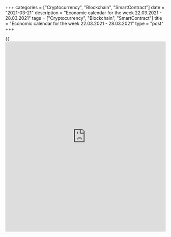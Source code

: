 +++
categories = ["Cryptocurrency", "Blockchain", "SmartContract"]
date = "2021-03-21"
description = "Economic calendar for the week 22.03.2021 - 28.03.2021"
tags = ["Cryptocurrency", "Blockchain", "SmartContract"]
title = "Economic calendar for the week 22.03.2021 - 28.03.2021"
type = "post"
+++

{{<iframe id="large-banner" src="https://www.bounty.group/#slide=25.0" width="100%" height="600" scrolling="no" style="border: 0px solid rgb(216, 221, 230); border-radius: 3px;">}}

2021-03-21

2021-03-21

Economic [calendar](https://www.fintechee.com/web-trader/) for the week 22.03.2021 – 28.03.2021Jana Kane

##  **Review of the main events of the Forex economic [calendar](https://www.fintechee.com/web-trader/) for the
next trading week (22.03.2021 – 28.03.2021)**

 **Trading on key Forex [news](https://www.letsplayfx.com/blog/forex-news-website/): next week we are expecting the publication
of important macro statistics from the UK, Germany, the Eurozone, the
United States, as well as the results of the meetings of the central
banks of China and Switzerland.**

The yield on 10-year US government bonds this week reached a new
14-month high of 1.751%. Following the meeting that ended last
Wednesday, the Fed leaders did not change the parameters of monetary
[policy](https://www.fintechee.com/policy/), signaling that the interest rate will remain at minimum levels
until the end of 2023, and that they are not very concerned about the
growth of government bond yields. At the subsequent press conference,
the Fed Chairman Jerome Powell made it clear that no adjustments are
planned in the near future either.

The rise in government bond yields is supported by the dollar, which
also rose in demand as a defensive asset after some European countries
suspended vaccinations with AstraZeneca due to side effects. The DXY
dollar index rose 0.5% for the week.

The dollar remains stable and shows no signs of sustained weakening
after the last Fed meeting. Mild funding conditions together with
accelerating vaccinations in the United States, the adoption of the next
package of fiscal assistance and the prospect of lifting quarantine
restrictions and opening the economy, are increasing [investor](https://www.fintechee.com/tutorial-for-forex-trading/investor-mode/) interest
in US assets and, ultimately, in the dollar. It is likely to continue to
strengthen next week if the situation on the US government bond market
does not change.

Next week, financial market participants will pay attention to the
publication of important macro statistics from the UK, Germany, the
Eurozone, the United States, as well as the results of the meetings of
the central banks of China and Switzerland.

 **Traders should pay attention to the publication of the following
macro indicators:**

 ***during the coming week, new events may be added to the [calendar](https://www.fintechee.com/web-trader/) and
/ or some scheduled events may be canceled**

 ****GMT time**

###  **Monday, March 22**

###  **01:30 CNY The People's Bank of China interest rate decision**

Since May 2012, the People's Bank of China has been steadily cutting
interest rates in support of Chinese manufacturers. The last time the
bank lowered the rate in April 2020 (by 0.20% to 3.85% at the moment).

In 2020, amid international trade conflicts and a slowdown in the global
economy, the world's largest central banks took the path of easing their
monetary policies in order to support national economies and increase
the competitiveness of goods exported from these countries.

The People's Bank of China is also in line with this process. The
depreciation of the yuan has become especially relevant in the last 2
years, when the confrontation between the two most powerful economies in
the world began. One of the measures to mitigate the negative
consequences of increased duties on the import of Chinese goods into the
United States was the depreciation of the national currency of China.
This measure was intended, among other things, to maintain the same
volumes of imports of Chinese products to the United States, which would
cost American buyers less due to the difference in the rates of the
national currencies of the United States and China.

The coronavirus has become an additional strong negative factor.

Probably, at this meeting, the People's Bank of China will keep the
interest rate at the same level of 3.85%, although a rate cut is also
possible.

Nevertheless, if the People's Bank of China makes unexpected statements
or decisions, volatility may increase in the entire financial market.
Investors will also be interested in the bank's assessment of the
consequences of the coronavirus for the Chinese economy and its [policy](https://www.fintechee.com/policy/)
in the near future in this regard.

###  **13:00 USD** Speech by the Fed Chairman Jerome Powell

Powell's comments could have an impact on both short-term and long-term
USD trading if he revisits the Fed's monetary [policy](https://www.fintechee.com/policy/). A more hawkish
stance on the Fed's monetary [policy](https://www.fintechee.com/policy/) is seen as positive and strengthens
the US dollar, while a more cautious stance is seen as negative for the
USD.

If he makes unexpected statements, the volatility in trading in the
financial markets may increase.

Following the results of the March 2021 meeting, the Fed kept the key
rate at 0.25% and confirmed its intention to achieve an average
inflation level of 2% with long-term inflation expectations also at an
average of 2%, signaling that the interest rate will remain at minimum
levels up to the end of 2023. At the subsequent press conference, the
Fed Chairman Jerome Powell made it clear that no adjustments are planned
in the near future either.

Nevertheless, financial market participants will carefully study his
speech in order to catch new signals regarding the further actions of
the Fed.

###  **Tuesday, March 23**

###  **07:00 GBP Report on the average wages of the British citizens for
the last 3 months. Unemployment rate**

On a monthly basis, the UK Office for National Statistics (ONS)
publishes a report on average wages covering the last 3 months, with and
without bonuses.

This report is a key short-term indicator of the dynamics of changes in
the level of wages of employees in the UK. Wages growth is positive for
the GBP, while a low value is negative. Forecast: March report suggests
that average wages with bonuses increased over the last reporting 3
months (November-January) by +4.0% (against +4.7%, +3.7%, +2.8% , +1.3%,
+0.1% in previous periods); without bonuses - increased by +4.3%
(against +4.1%, +3.6%, +2.8%, +1.9%, +0.9%, +0.2% in previous periods ).
Thus, the expected data is close to the average values ​​of the
indicators. They also point to the growing dynamics of the level of
wages, which is a positive factor for the pound as it contributes to the
growth of inflationary pressures. If the data turns out to be better
than forecast, the pound is likely to strengthen in the foreign exchange
market. Data worse than forecast will negatively affect the pound in the
short term.

Also at this time, data on unemployment in the UK are published. In the
3 months from November to January, unemployment is expected to be at
5.2% (against 5.1%, 5.0%, 4.9%, 4.8%, 4.5%, 4.3%, 3.9%, 3.9% in previous
periods). Since 2012, the UK unemployment rate has declined steadily
(from 8.0% in September 2012). This is a positive factor for the pound,
the rise in unemployment is a negative factor.

If the data from the UK labor market turn out to be worse than the
forecast and / or the previous value, then the pound will be under
pressure.

In any case, at the time of the publication of data from the British
labor market, an increase in volatility in the pound quotes and on the
London Stock Exchange is expected.

###  **11:50 GBP Speech by the head of the Bank of England Andrew
Bailey**

Participants in financial markets are expecting Andrew Bailey, who
became the head of the Bank of England on March 16, 2020, replacing Mark
Carney in this post, to clarify the situation regarding the future
[policy](https://www.fintechee.com/policy/) of the central bank of Great Britain. Volatility during the
speech of the head of the Bank of England usually rises sharply in the
quotes of the pound and the London Stock Exchange FTSE index, if he
gives any hints of tightening or easing of the Bank of England's
monetary [policy](https://www.fintechee.com/policy/). Andrew Bailey will probably also touch on the state and
prospects of the British economy after Brexit and tough quarantine
restrictions due to the coronavirus. If Bailey does not touch upon the
issues of monetary [policy](https://www.fintechee.com/policy/), the reaction to his speech will be weak.

###  **16:00 USD The Fed Chairman Jerome Powell's speech in Congress**

The Fed Chairman Jerome Powell will speak to Congress on economy and
monetary [policy](https://www.fintechee.com/policy/). His comments could affect both short-term and long-term
USD trading if he again touches on the Fed monetary [policy](https://www.fintechee.com/policy/). A more
hawkish stance on the Fed's monetary [policy](https://www.fintechee.com/policy/) is seen as positive and
strengthens the US dollar, while a more cautious stance is seen as
negative for the USD.

If he makes unexpected statements, the volatility in trading in the
financial markets may increase. Any hint by Powell about the need for an
even softer central bank [policy](https://www.fintechee.com/policy/) will cause the dollar to fall and
American stock markets to rise.

Financial market participants will carefully study his speech in order
to catch signals regarding the further actions of the Fed.

###  **23:50 JPY Bank of Japan Monetary Policy Committee Meeting**

At this meeting, the Monetary Policy Committee of the Bank of Japan will
once again sum up the results of the bank's regular meeting last week,
analyze the economic situation in Japan and give indications on possible
future prospects for the Bank of Japan's financial [policy](https://www.fintechee.com/policy/).

If the tone of the minutes of the meeting indicates the firmness of the
intentions of the Bank of Japan regarding monetary [policy](https://www.fintechee.com/policy/) in the
country, it will negatively affect the Japanese stock market and
strengthen the yen. Conversely, a soft rhetoric about the bank's
monetary [policy](https://www.fintechee.com/policy/) prospects will contribute to the weakening of the yen
and the growth of the Japanese stock market.

###  **Wednesday, March 24**

###  **07:00 GBP Consumer Price Index. Core Consumer Price Index**

Consumer Price Index (CPI) reflects the dynamics of retail prices for a
group of goods and services that make up the British consumer basket.
CPI is a key indicator of inflation. Its publication causes active
movement of the pound in the foreign exchange market, as well as the
London Stock Exchange FTSE100 index.

In the previous reporting month (January), the growth in consumer
inflation (in annual [terms](https://www.fintechee.com/terms/)) amounted to +0.7%.

Forecast for February: +0.8% (annualized). This value indicates weak
inflationary pressures and is unlikely to provide significant support to
the pound. Indicator value below the forecast could provoke a weakening
of the pound, as low inflation will force the Bank of England to adhere
to a soft monetary [policy](https://www.fintechee.com/policy/).

Core CPI is published by the Office for National Statistics and
determines the change in prices for a selected basket of goods and
services (excluding food and energy) for a given period. It is a key
indicator for assessing inflation and changes in purchasing preferences.
A positive result strengthens the GBP, a negative one weakens it.

In September, Core CPI (in annual [terms](https://www.fintechee.com/terms/)) increased by +1.3%, in October
- by +1.5%, in December and January - by +1.4%. Probably, the
publication of the indicator will have a positive effect on the pound in
the short term, if its value is higher than the forecast and the
previous value. Forecast for February: +1.4% (annualized). The indicator
value below the forecast and previous values ​​may provoke a weakening
of the pound.

###  **08:30 EUR Germany Manufacturing PMI by Markit Economics
(preliminary release). Composite PMI  by Markit Economics(preliminary
release)**

Germany's Manufacturing PMI is an important indicator of the business
environment and the overall health of the German economy. This sector of
the economy forms a significant part of Germany's GDP. A result above 50
is seen as positive and strengthens the EUR, below 50 as negative for
the euro. Forecast for March (preliminary release): 60.9.

Previous monthly values: 60.7, 57.1, 58.3, 57.8, indicating that
business activity in this sector of the German economy is accelerating
after a slowdown in 2020 due to the coronavirus pandemic. The growth of
the indicator above the previous value will support the euro (in the
short term). The data worse than the forecast will have a negative
impact on the euro.

Composite PMI is an important indicator of the business environment and
the overall health of the German economy. A result above 50 is seen as
positive and strengthens the EUR, one below 50 as negative for the euro.
Forecast for March (preliminary release): 51.8 against 51.1, 50.8, 52.0,
51.7 in previous months. The publication of this indicator with the
specified expected value is likely to support the euro in the short
term, despite the relative decline. The data worse than the forecast and
below the value of 50.0 will have a negative impact on the euro.

###  **09:00 EUR Eurozone Composite Manufacturing PMI by Markit
Economics (preliminary release)**

Eurozone's Manufacturing PMI is an important indicator of the health of
the entire European economy. A result above 50 is seen as positive and
strengthens the EUR, below 50 as negative for the euro. Forecast for
March (preliminary release): 49.1 against 48.8, 47.8, 49.1, 45.3 in
previous months, which is unlikely to have a positive impact on the
euro, also given the relative decline in the indicator. If the data
turns out to be worse than the forecast, the euro may drop sharply in
the short term.

###  **09:30 GBP UK Services PMI by Markit Economics (preliminary
release)**

The UK's Services PMI is an important indicator of the health of the UK
economy. The service sector employs most of the UK's working-age
population and accounts for approximately 78% of GDP. Financial services
continue to be the most important part of the services industry. If the
data turns out to be worse than the forecast and the previous value, the
pound is likely to drop sharply in the short term. The data is better
than the forecast and the previous value will have a positive impact on
the pound. At the same time, a result above 50 is seen as positive and
strengthens the GBP, below 50 - as negative for the GBP.

Previous values ​​of the indicator: 49.5 in February, 39.5 in January,
49.4 in December 2020, 47.6 in November, 51.4 in October, after falling
to 29.0 in May, 13.4 in April, 34.5 in March. Preliminary forecast for
March: 51.0

###  **12:30 USD Durable goods orders. Capital goods orders (ex defense
and aviation)**

This indicator reflects the value of orders received by manufacturers of
durable goods and capital goods (capital goods are durable commodities
used to produce durable goods and services) involving large investments.
Commodities produced in the defense and aviation sectors of the US
economy are not included in this indicator. A strong result strengthens
the USD. Previous values ​​of the indicator "durable goods orders":
+3.4% in January, +1.2% in December, +1.3% in November, +1.8% in
October, -18.3% in April, -16.7% in March, +2.0% in February, -0.2% in
January 2020.

Previous values ​​of the indicator "capital goods orders ex defense and
aviation": +0.5% in January, +1.5% in December, +1.2% in November, +1.9%
in September, +2.1% in August, -6.6% in April, -1.3% in March, -0.6% in
February, +0.9% in January 2020.

In theory, the relative growth of the indicator has a positive effect on
the dollar; the market reaction to its negative value may be negative
for the dollar in the short term. Data worse than the previous value
will also negatively affect the dollar quotes.

Forecast for February: +1.0% (durable goods orders), + 0.7% (capital
goods orders ex defense and aviation).

It seems that the growth of indicators continues after their recovery in
previous months from a strong drop in March and April 2020, which should
have a positive effect on the dollar quotes. Better-than-expected data
will also have a positive impact on the dollar.

###  **14:00 USD The Fed Chairman Jerome Powell's speech in Congress**

The Fed Chairman Jerome Powell will speak to Congress on economy and
monetary [policy](https://www.fintechee.com/policy/). His comments could affect both short-term and long-term
USD trading if he again touches on the Fed monetary [policy](https://www.fintechee.com/policy/). A more
hawkish stance on the Fed's monetary [policy](https://www.fintechee.com/policy/) is seen as positive and
strengthens the US dollar, while a more cautious stance is seen as
negative for the USD.

If he makes unexpected statements, the volatility in trading in the
financial markets may increase. Any hint by Powell about the need for an
even softer central bank [policy](https://www.fintechee.com/policy/) will cause the dollar to fall and
American stock markets to rise.

Financial market participants will carefully study his speech in order
to catch signals regarding the further actions of the Fed.

###  **Thursday, March 25**

###  **00:00 EUR European Council meeting (all day)**

This meeting is attended by the heads of state and government of the
countries of the European Council. The purpose of this meeting is, among
other things, to discuss the current situation in the world and European
economy. The meeting will last all day. After its completion, an
official statement on the results of the meeting is published, which may
have an impact on the European and world financial markets.

###  **08:30 CHF SNB's decision on the interest rate. SNB's statement on
monetary [policy](https://www.fintechee.com/policy/)**

The current rate on deposits is in negative territory and amounts to
-0.75%. At the previous meeting in December, the rate remained
unchanged. The central bank of Switzerland has consistently advocated a
soft monetary [policy](https://www.fintechee.com/policy/) in the country, and traditionally considers the
rate of the national currency "overvalued". Recently, the franc has
largely lost its status as a safe-haven currency, and the threat of
intervention, of course, is holding back the franc from excessive
growth. According to the SNB leaders, the franc is “still very
overvalued” and intervention in the foreign exchange market remains “an
important means of maintaining the low attractiveness of investments in
francs and easing upward pressure on the currency”.

Traders will also scrutinize the SNB's statement in order to pick up
signals regarding further monetary [policy](https://www.fintechee.com/policy/) plans. Tough rhetoric of the
statement will strengthen the franc. A soft tone and the intention to
continue the extra soft monetary [policy](https://www.fintechee.com/policy/) of the SNB will negatively
affect the franc. High volatility is expected in the foreign exchange
market and, above all, in the franc if the SNB management makes
unexpected statements.

###  **09:30 GBP Speech by the head of the Bank of England Andrew
Bailey**

Participants in financial markets are expecting Andrew Bailey, who
became the head of the Bank of England on March 16, 2020, replacing Mark
Carney in this post, to clarify the situation regarding the future
[policy](https://www.fintechee.com/policy/) of the central bank of Great Britain. Volatility during the
speech of the head of the Bank of England usually rises sharply in the
quotes of the pound and the London Stock Exchange FTSE index, if he
gives any hints of tightening or easing of the Bank of England's
monetary [policy](https://www.fintechee.com/policy/). Andrew Bailey will probably also touch on the state and
prospects of the British economy after Brexit and tough quarantine
restrictions due to the coronavirus. If Bailey does not touch upon the
issues of monetary [policy](https://www.fintechee.com/policy/), the reaction to his speech will be weak.

###  **12:30 USD US Annual GDP for 4th Quarter (final estimate)**

GDP data is one of the key indicators (along with labor market and
inflation data) for the Fed in [terms](https://www.fintechee.com/terms/) of its monetary [policy](https://www.fintechee.com/policy/). A strong
result strengthens the US dollar; a weak GDP report negatively affects
the US dollar. In the previous 3rd quarter, GDP grew by +33.4% after
falling by -31.4% in the 2nd quarter and by -5.0% in the 1st quarter of
2020.

If the data indicate another decline in GDP in the 4th quarter, the
dollar will be under pressure. The positive data on GDP will support the
dollar and the American stock indices, although they are already mostly
priced in. The preliminary forecast for the 4th quarter of 2020 was
+4.0% (+4.1% second estimate).

###  **Friday, March 26**

###  **00:00 EUR European Council meeting (all day)**

This meeting is attended by the heads of state and government of the
countries of the European Council. The purpose of this meeting is, among
other things, to discuss the current situation in the world and European
economy. The meeting will last all day. After its completion, an
official statement on the results of the meeting is published, which may
have an impact on the European and world financial markets.

## Price chart of EURUSD in real time mode

The content of this article reflects the author’s opinion and does not
necessarily reflect the official position of LiteForex. The material
published on this page is provided for informational purposes only and
should not be considered as the provision of investment advice for the
purposes of Directive 2004/39/EC.

Rate this article:

{{value}}

( {{count}} {{title}} )